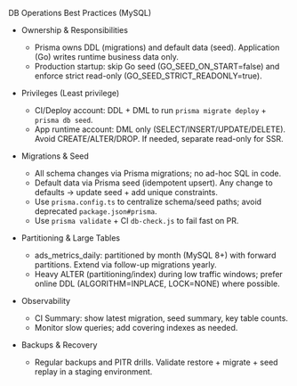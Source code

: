 DB Operations Best Practices (MySQL)

- Ownership & Responsibilities
  - Prisma owns DDL (migrations) and default data (seed). Application (Go) writes runtime business data only.
  - Production startup: skip Go seed (GO_SEED_ON_START=false) and enforce strict read-only (GO_SEED_STRICT_READONLY=true).

- Privileges (Least privilege)
  - CI/Deploy account: DDL + DML to run `prisma migrate deploy` + `prisma db seed`.
  - App runtime account: DML only (SELECT/INSERT/UPDATE/DELETE). Avoid CREATE/ALTER/DROP. If needed, separate read-only for SSR.

- Migrations & Seed
  - All schema changes via Prisma migrations; no ad-hoc SQL in code.
  - Default data via Prisma seed (idempotent upsert). Any change to defaults → update seed + add unique constraints.
  - Use `prisma.config.ts` to centralize schema/seed paths; avoid deprecated `package.json#prisma`.
  - Use `prisma validate` + CI `db-check.js` to fail fast on PR.

- Partitioning & Large Tables
  - ads_metrics_daily: partitioned by month (MySQL 8+) with forward partitions. Extend via follow-up migrations yearly.
  - Heavy ALTER (partitioning/index) during low traffic windows; prefer online DDL (ALGORITHM=INPLACE, LOCK=NONE) where possible.

- Observability
  - CI Summary: show latest migration, seed summary, key table counts.
  - Monitor slow queries; add covering indexes as needed.

- Backups & Recovery
  - Regular backups and PITR drills. Validate restore + migrate + seed replay in a staging environment.

